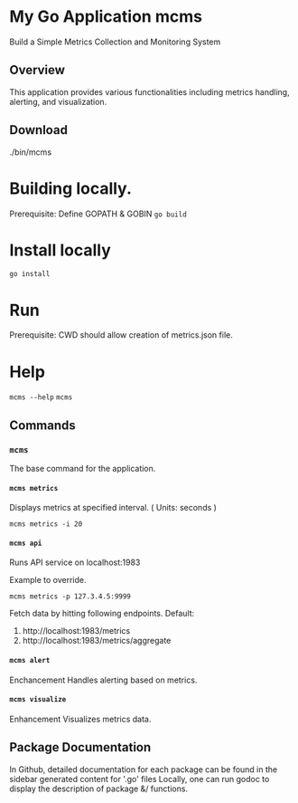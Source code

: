 # My Go Application mcms
 
Build a Simple Metrics Collection and Monitoring System
## Overview

This application provides various functionalities including metrics handling, alerting, and visualization.

## Download
./bin/mcms

# Building locally.
Prerequisite:  Define GOPATH & GOBIN
`go build`

# Install locally
`go install`

# Run
Prerequisite: CWD should allow creation of metrics.json file.

# Help
`mcms --help`
`mcms`

## Commands

### `mcms`

The base command for the application.

#### `mcms metrics`

Displays metrics at specified interval. ( Units: seconds )

`mcms metrics -i 20`

#### `mcms api`

Runs API service on localhost:1983

Example to override.

`mcms metrics -p 127.3.4.5:9999`

Fetch data by hitting following endpoints.
Default:  
1. http://localhost:1983/metrics
2. http://localhost:1983/metrics/aggregate


#### `mcms alert`
Enchancement
Handles alerting based on metrics.

#### `mcms visualize`
Enhancement
Visualizes metrics data.

## Package Documentation

In Github, detailed documentation for each package can be found in the sidebar generated content for  '.go' files
Locally, one can run godoc to display the description of package &/ functions.
